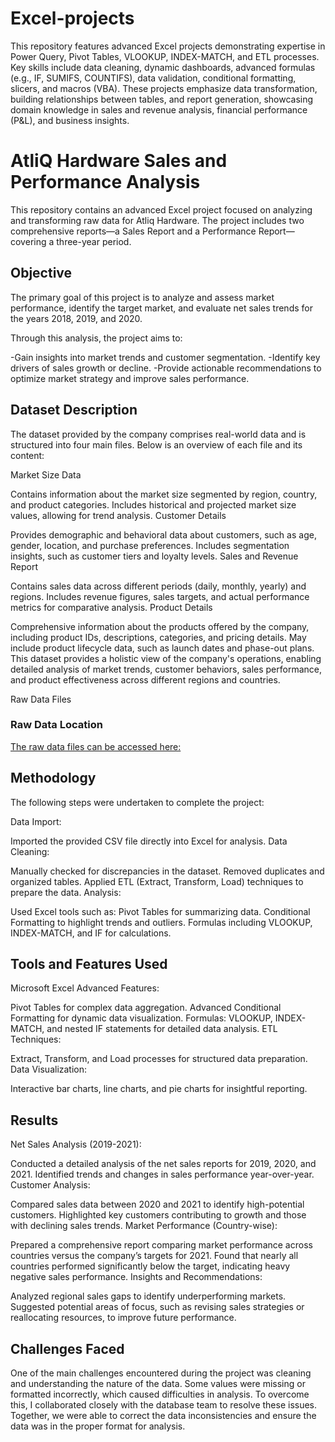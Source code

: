 # Excel-projects
This repository features advanced Excel projects demonstrating expertise in Power Query, Pivot Tables, VLOOKUP, INDEX-MATCH, and ETL processes. Key skills include data cleaning, dynamic dashboards, advanced formulas (e.g., IF, SUMIFS, COUNTIFS), data validation, conditional formatting, slicers, and macros (VBA). These projects emphasize data transformation, building relationships between tables, and report generation, showcasing domain knowledge in sales and revenue analysis, financial performance (P&L), and business insights.




#  AtliQ Hardware Sales and Performance Analysis
This repository contains an advanced Excel project focused on analyzing and transforming raw data for Atliq Hardware. The project includes two comprehensive reports—a Sales Report and a Performance Report—covering a three-year period.

## Objective
The primary goal of this project is to analyze and assess market performance, identify the target market, and evaluate net sales trends for the years 2018, 2019, and 2020.

Through this analysis, the project aims to:

-Gain insights into market trends and customer segmentation.
-Identify key drivers of sales growth or decline.
-Provide actionable recommendations to optimize market strategy and improve sales performance.


## Dataset Description
The dataset provided by the company comprises real-world data and is structured into four main files. Below is an overview of each file and its content:

Market Size Data

Contains information about the market size segmented by region, country, and product categories.
Includes historical and projected market size values, allowing for trend analysis.
Customer Details

Provides demographic and behavioral data about customers, such as age, gender, location, and purchase preferences.
Includes segmentation insights, such as customer tiers and loyalty levels.
Sales and Revenue Report

Contains sales data across different periods (daily, monthly, yearly) and regions.
Includes revenue figures, sales targets, and actual performance metrics for comparative analysis.
Product Details

Comprehensive information about the products offered by the company, including product IDs, descriptions, categories, and pricing details.
May include product lifecycle data, such as launch dates and phase-out plans.
This dataset provides a holistic view of the company's operations, enabling detailed analysis of market trends, customer behaviors, sales performance, and product effectiveness across different regions and countries.

Raw Data Files
### Raw Data Location  
  

 [The raw data files can be accessed here:](https://github.com/prathampratap007/Excel-projects/tree/54850cf4f38cd754c0c394a020ee72acfbd8fa84/ATLIQ%20PROJECT%20FOLDER/RAW%20DATA)



##  Methodology
The following steps were undertaken to complete the project:

Data Import:

Imported the provided CSV file directly into Excel for analysis.
Data Cleaning:

Manually checked for discrepancies in the dataset.
Removed duplicates and organized tables.
Applied ETL (Extract, Transform, Load) techniques to prepare the data.
Analysis:

Used Excel tools such as:
Pivot Tables for summarizing data.
Conditional Formatting to highlight trends and outliers.
Formulas including VLOOKUP, INDEX-MATCH, and IF for calculations.


## Tools and Features Used
Microsoft Excel Advanced Features:

Pivot Tables for complex data aggregation.
Advanced Conditional Formatting for dynamic data visualization.
Formulas: VLOOKUP, INDEX-MATCH, and nested IF statements for detailed data analysis.
ETL Techniques:

Extract, Transform, and Load processes for structured data preparation.
Data Visualization:

Interactive bar charts, line charts, and pie charts for insightful reporting.


## Results

Net Sales Analysis (2019-2021):

Conducted a detailed analysis of the net sales reports for 2019, 2020, and 2021.
Identified trends and changes in sales performance year-over-year.
Customer Analysis:

Compared sales data between 2020 and 2021 to identify high-potential customers.
Highlighted key customers contributing to growth and those with declining sales trends.
Market Performance (Country-wise):

Prepared a comprehensive report comparing market performance across countries versus the company’s targets for 2021.
Found that nearly all countries performed significantly below the target, indicating heavy negative sales performance.
Insights and Recommendations:

Analyzed regional sales gaps to identify underperforming markets.
Suggested potential areas of focus, such as revising sales strategies or reallocating resources, to improve future performance.


## Challenges Faced
One of the main challenges encountered during the project was cleaning and understanding the nature of the data. Some values were missing or formatted incorrectly, which caused difficulties in analysis. To overcome this, I collaborated closely with the database team to resolve these issues. Together, we were able to correct the data inconsistencies and ensure the data was in the proper format for analysis.



